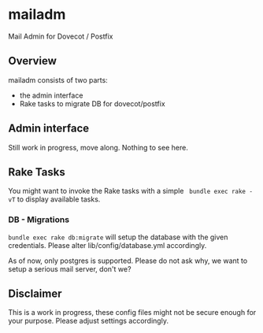 mailadm
=======

Mail Admin for Dovecot / Postfix


## Overview

mailadm consists of two parts:
- the admin interface
- Rake tasks to migrate DB for dovecot/postfix

## Admin interface
Still work in progress, move along. Nothing to see here.

## Rake Tasks
You might want to invoke the Rake tasks with a simple
``` bundle exec rake -vT``` to display available tasks.

### DB - Migrations

``` bundle exec rake db:migrate ``` will setup the database with the given credentials. Please alter lib/config/database.yml accordingly.

As of now, only postgres is supported. Please do not ask why, we want to setup a serious mail server, don't we?

## Disclaimer

This is a work in progress, these config files might not be secure enough for your purpose. Please adjust settings accordingly. 
